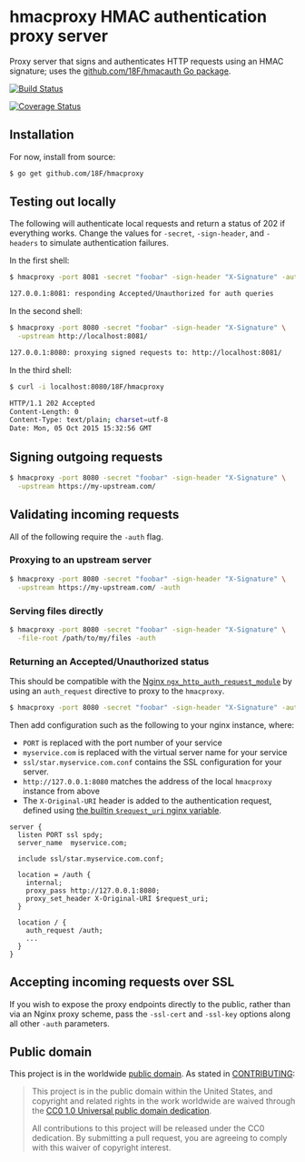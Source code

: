 # hmacproxy HMAC authentication proxy server

Proxy server that signs and authenticates HTTP requests using an HMAC
signature; uses the [github.com/18F/hmacauth Go package](https://github.com/18F/hmacauth).

[![Build Status](https://travis-ci.org/18F/hmacproxy.svg?branch=master)](https://travis-ci.org/18F/hmacproxy)

[![Coverage Status](https://coveralls.io/repos/18F/hmacproxy/badge.svg?branch=master&service=github)](https://coveralls.io/github/18F/hmacproxy?branch=master)

## Installation

For now, install from source:

```sh
$ go get github.com/18F/hmacproxy
```

## Testing out locally

The following will authenticate local requests and return a status of 202 if
everything works. Change the values for `-secret`, `-sign-header`, and
`-headers` to simulate authentication failures.

In the first shell:

```sh
$ hmacproxy -port 8081 -secret "foobar" -sign-header "X-Signature" -auth

127.0.0.1:8081: responding Accepted/Unauthorized for auth queries
```

In the second shell:

```sh
$ hmacproxy -port 8080 -secret "foobar" -sign-header "X-Signature" \
  -upstream http://localhost:8081/

127.0.0.1:8080: proxying signed requests to: http://localhost:8081/
```

In the third shell:

```sh
$ curl -i localhost:8080/18F/hmacproxy

HTTP/1.1 202 Accepted
Content-Length: 0
Content-Type: text/plain; charset=utf-8
Date: Mon, 05 Oct 2015 15:32:56 GMT
```

## Signing outgoing requests

```sh
$ hmacproxy -port 8080 -secret "foobar" -sign-header "X-Signature" \
  -upstream https://my-upstream.com/
```

## Validating incoming requests

All of the following require the `-auth` flag.

### Proxying to an upstream server

```sh
$ hmacproxy -port 8080 -secret "foobar" -sign-header "X-Signature" \
  -upstream https://my-upstream.com/ -auth
```

### Serving files directly

```sh
$ hmacproxy -port 8080 -secret "foobar" -sign-header "X-Signature" \
  -file-root /path/to/my/files -auth
```

### Returning an Accepted/Unauthorized status

This should be compatible with the [Nginx
`ngx_http_auth_request_module`](http://nginx.org/en/docs/http/ngx_http_auth_request_module.html)
by using an `auth_request` directive to proxy to the `hmacproxy`.

```sh
$ hmacproxy -port 8080 -secret "foobar" -sign-header "X-Signature" -auth
```

Then add configuration such as the following to your nginx instance, where:

- `PORT` is replaced with the port number of your service
- `myservice.com` is replaced with the virtual server name for your service
- `ssl/star.myservice.com.conf` contains the SSL configuration for your
  server.
- `http://127.0.0.1:8080` matches the address of the local `hmacproxy`
  instance from above
- The `X-Original-URI` header is added to the authentication request, defined
  using [the builtin `$request_uri` nginx
  variable](http://nginx.org/en/docs/http/ngx_http_core_module.html#var_request_uri).

```
server {
  listen PORT ssl spdy;
  server_name  myservice.com;

  include ssl/star.myservice.com.conf;

  location = /auth {
    internal;
    proxy_pass http://127.0.0.1:8080;
    proxy_set_header X-Original-URI $request_uri;
  }

  location / {
    auth_request /auth;
    ...
  }
}
```

## Accepting incoming requests over SSL

If you wish to expose the proxy endpoints directly to the public, rather than
via an Nginx proxy scheme, pass the `-ssl-cert` and `-ssl-key` options along
all other `-auth` parameters.

## Public domain

This project is in the worldwide [public domain](LICENSE.md). As stated in [CONTRIBUTING](CONTRIBUTING.md):

> This project is in the public domain within the United States, and copyright and related rights in the work worldwide are waived through the [CC0 1.0 Universal public domain dedication](https://creativecommons.org/publicdomain/zero/1.0/).
>
> All contributions to this project will be released under the CC0
>dedication. By submitting a pull request, you are agreeing to comply
>with this waiver of copyright interest.
